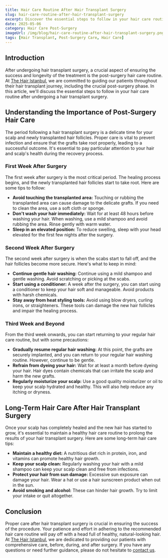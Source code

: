 ```yaml
---
title: Hair Care Routine After Hair Transplant Surgery
slug: hair-care-routine-after-hair-transplant-surgery
excerpt: Discover the essential steps to follow in your hair care routine after undergoing a hair transplant surgery at The Hair Istanbul.
date: 2025-05-06
category: Hair Care Post-Surgery
imageUrl: /img/blog/hair-care-routine-after-hair-transplant-surgery.png
tags: [Hair Transplant, Post-Surgery Care, Hair Care]
---
```


<h2>Introduction</h2>

<p>After undergoing hair transplant surgery, a crucial aspect of ensuring the success and longevity of the treatment is the post-surgery hair care routine. At <a href="https://thehairistanbul.com">The Hair Istanbul</a>, we are committed to guiding our patients throughout their hair transplant journey, including the crucial post-surgery phase. In this article, we'll discuss the essential steps to follow in your hair care routine after undergoing a hair transplant surgery.</p>

<h2>Understanding the Importance of Post-Surgery Hair Care</h2>

<p>The period following a hair transplant surgery is a delicate time for your scalp and newly transplanted hair follicles. Proper care is vital to prevent infection and ensure that the grafts take root properly, leading to a successful outcome.  It's essential to pay particular attention to your hair and scalp's health during the recovery process.</p>

<h3>First Week After Surgery</h3>

<p>The first week after surgery is the most critical period. The healing process begins, and the newly transplanted hair follicles start to take root. Here are some tips to follow:</p>

<ul>
<li><b>Avoid touching the transplanted area:</b> Touching or rubbing the transplanted area can cause damage to the delicate grafts. If you need to clean the area, use a soft cloth or sponge.</li>
<li><b>Don't wash your hair immediately:</b> Wait for at least 48 hours before washing your hair. When washing, use a mild shampoo and avoid rubbing the area. Rinse gently with warm water.</li>
<li><b>Sleep in an elevated position:</b> To reduce swelling, sleep with your head elevated for the first few nights after the surgery.</li>
</ul>

<h3>Second Week After Surgery</h3>

<p>The second week after surgery is when the scabs start to fall off, and the hair follicles become more secure. Here's what to keep in mind:</p>

<ul>
<li><b>Continue gentle hair washing:</b> Continue using a mild shampoo and gentle washing. Avoid scratching or picking at the scabs.</li>
<li><b>Start using a conditioner:</b> A week after the surgery, you can start using a conditioner to keep your hair soft and manageable. Avoid products with harsh chemicals.</li>
<li><b>Stay away from heat styling tools:</b> Avoid using blow dryers, curling irons, or straighteners. These tools can damage the new hair follicles and impair the healing process.</li>
</ul>

<h3>Third Week and Beyond</h3>

<p>From the third week onwards, you can start returning to your regular hair care routine, but with some precautions:</p>

<ul>
<li><b>Gradually resume regular hair washing:</b> At this point, the grafts are securely implanted, and you can return to your regular hair washing routine. However, continue to be gentle.</li>
<li><b>Refrain from dyeing your hair:</b> Wait for at least a month before dyeing your hair. Hair dyes contain chemicals that can irritate the scalp and harm the new grafts.</li>
<li><b>Regularly moisturize your scalp:</b> Use a good quality moisturizer or oil to keep your scalp hydrated and healthy. This will also help reduce any itching or dryness.</li>
</ul>

<h2>Long-Term Hair Care After Hair Transplant Surgery</h2>

<p>Once your scalp has completely healed and the new hair has started to grow, it's essential to maintain a healthy hair care routine to prolong the results of your hair transplant surgery. Here are some long-term hair care tips:</p>

<ul>
<li><b>Maintain a healthy diet:</b> A nutritious diet rich in protein, iron, and vitamins can promote healthy hair growth.</li>
<li><b>Keep your scalp clean:</b> Regularly washing your hair with a mild shampoo can keep your scalp clean and free from infections.</li>
<li><b>Protect your hair from sun damage:</b> Excessive sun exposure can damage your hair. Wear a hat or use a hair sunscreen product when out in the sun.</li>
<li><b>Avoid smoking and alcohol:</b> These can hinder hair growth. Try to limit your intake or quit altogether.</li>
</ul>

<h2>Conclusion</h2>

<p>Proper care after hair transplant surgery is crucial in ensuring the success of the procedure. Your patience and effort in adhering to the recommended hair care routine will pay off with a head full of healthy, natural-looking hair. At <a href="https://thehairistanbul.com">The Hair Istanbul</a>, we are dedicated to providing our patients with comprehensive care, before, during, and after surgery. If you have any questions or need further guidance, please do not hesitate to <a href="https://thehairistanbul.com/contact">contact us</a>.</p>